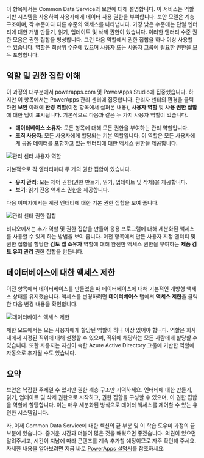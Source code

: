 이 항목에서는 Common Data Service의 보안에 대해 설명합니다. 이 서비스는 역할 기반 시스템을 사용하여 사용자에게 데이터 사용 권한을 부여합니다. 보안 모델은 계층 구조이며, 각 수준마다 다른 수준의 액세스를 나타냅니다. 가장 낮은 수준에는 단일 엔터티에 대한 개별 만들기, 읽기, 업데이트 및 삭제 권한이 있습니다. 이러한 엔터티 수준 권한 모음은 권한 집합을 형성합니다. 그런 다음 역할에서 권한 집합을 하나 이상 사용할 수 있습니다. 역할은 최상위 수준에 있으며 사용자 또는 사용자 그룹에 필요한 권한을 모두 포함합니다.

## <a name="understanding-roles-and-permission-sets"></a>역할 및 권한 집합 이해
이 과정의 대부분에서 powerapps.com 및 PowerApps Studio에 집중했습니다. 하지만 이 항목에서는 PowerApps 관리 센터에 집중합니다. 관리자 센터의 환경을 클릭하면 **보안** 아래에 **환경 역할**(이전 항목에서 살펴본 내용), **사용자 역할** 및 **사용 권한 집합**에 대한 탭이 표시됩니다. 기본적으로 다음과 같은 두 가지 사용자 역할이 있습니다.

* **데이터베이스 소유자**: 모든 항목에 대해 모든 권한을 부여하는 관리 역할입니다.
* **조직 사용자**: 모든 사용자에게 할당되는 기본 역할입니다. 이 역할은 모든 사용자에게 공용 데이터를 포함하고 있는 엔터티에 대한 액세스 권한을 제공합니다.

![관리 센터 사용자 역할](./media/learning-common-data-service-security/user-roles.png)

기본적으로 각 엔터티마다 두 개의 권한 집합이 있습니다. 

* **유지 관리**: 모든 제어 권한(권한 만들기, 읽기, 업데이트 및 삭제)을 제공합니다.
* **보기**: 읽기 전용 액세스 권한을 제공합니다.

다음 이미지에서는 계정 엔터티에 대한 기본 권한 집합을 보여 줍니다. 

![관리 센터 권한 집합](./media/learning-common-data-service-security/permission-sets.png)

비디오에서는 추가 역할 및 권한 집합을 만들어 응용 프로그램에 대해 세분화된 액세스를 사용할 수 있게 하는 방법을 보여 줍니다. 이전 항목에서 만든 사용자 지정 엔터티 및 권한 집합을 할당한 **검토 앱 소유자** 역할에 대해 완전한 액세스 권한을 부여하는 **제품 검토 유지 관리** 권한 집합을 만듭니다.  

## <a name="restrict-access-to-a-database"></a>데이터베이스에 대한 액세스 제한
이전 항목에서 데이터베이스를 만들었을 때 데이터베이스에 대해 기본적인 개방형 액세스 상태를 유지했습니다. 액세스를 변경하려면 **데이터베이스** 탭에서 **액세스 제한**을 클릭한 다음 변경 내용을 확인합니다.

![데이터베이스 액세스 제한](./media/learning-common-data-service-security/restrict-access.png)

제한 모드에서는 모든 사용자에게 할당된 역할이 하나 이상 있어야 합니다. 역할은 회사 내에서 지정된 직위에 대해 설정할 수 있으며, 직위에 해당하는 모든 사람에게 할당할 수 있습니다. 또한 사용자는 자신이 속한 Azure Active Directory 그룹에 기반한 역할에 자동으로 추가될 수도 있습니다.

## <a name="wrapping-it-up"></a>요약
보안은 복잡한 주제일 수 있지만 권한 계층 구조만 기억하세요. 엔터티에 대한 만들기, 읽기, 업데이트 및 삭제 권한으로 시작하고, 권한 집합을 구성할 수 있으며, 이 권한 집합을 역할에 할당합니다. 이는 매우 세분화된 방식으로 데이터 액세스를 제어할 수 있는 유연한 시스템입니다. 

자, 이제 Common Data Service에 대한 섹션의 끝 부분 및 이 학습 도우미 과정의 끝 부분에 있습니다. 즐거운 시간과 더불어 많은 것을 배웠으면 좋겠습니다. 의견이 있으면 알려주시고, 시간이 지남에 따라 콘텐츠를 계속 추가할 예정이므로 자주 확인해 주세요. 자세한 내용을 알아보려면 지금 바로 [PowerApps 설명서](https://powerapps.microsoft.com/tutorials/getting-started/)를 참조하세요. 

